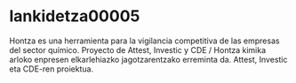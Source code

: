 # lankidetza00005
Hontza es una herramienta para la vigilancia competitiva de las empresas del sector químico. Proyecto de Attest, Investic y CDE / Hontza kimika arloko enpresen elkarlehiazko jagotzarentzako erreminta da. Attest, Investic eta CDE-ren proiektua.
